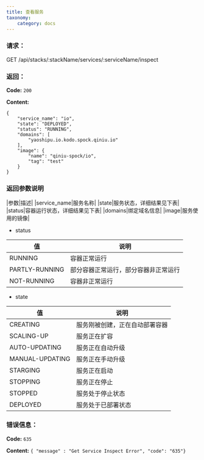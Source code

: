 ```yaml
---
title: 查看服务
taxonomy:
    category: docs
---
```


### 请求：

   GET /api/stacks/:stackName/services/:serviceName/inspect


### 返回：

**Code:** `200`

**Content:**

```
{
	"service_name": "io",
	"state": "DEPLOYED",
	"status": "RUNNING",
	"domains": [
		"yaoshipu.io.kodo.spock.qiniu.io"
	],
	"image": {
		"name": "qiniu-spock/io",
		"tag": "test"
	}
}
```

### 返回参数说明

|参数|描述|
|service_name|服务名称|
|state|服务状态，详细结果见下表|
|status|容器运行状态，详细结果见下表|
|domains|绑定域名信息|
|image|服务使用的镜像|

- status

|值|说明|
|--|---|
|RUNNING|容器正常运行|
|PARTLY-RUNNING|部分容器正常运行，部分容器非正常运行|
|NOT-RUNNING|容器非正常运行|

- state

|值|说明|
|--|---|
|CREATING|服务刚被创建，正在自动部署容器|
|SCALING-UP|服务正在扩容|
|AUTO-UPDATING|服务正在自动升级|
|MANUAL-UPDATING|服务正在手动升级|
|STARGING|服务正在启动|
|STOPPING|服务正在停止|
|STOPPED|服务处于停止状态|
|DEPLOYED|服务处于已部署状态|


### 错误信息：

**Code:** `635`

**Content:** `{ "message" : "Get Service Inspect Error", "code": "635"}`